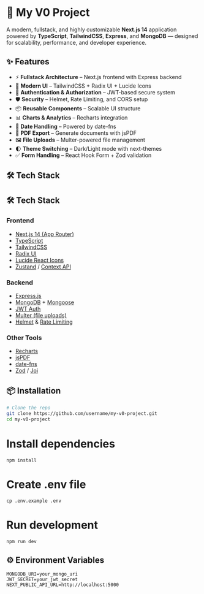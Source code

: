 # 🚀 My V0 Project

A modern, fullstack, and highly customizable **Next.js 14** application powered by **TypeScript**, **TailwindCSS**, **Express**, and **MongoDB** — designed for scalability, performance, and developer experience.

## ✨ Features
- ⚡ **Fullstack Architecture** – Next.js frontend with Express backend
- 🎨 **Modern UI** – TailwindCSS + Radix UI + Lucide Icons
- 🔐 **Authentication & Authorization** – JWT-based secure system
- 🛡 **Security** – Helmet, Rate Limiting, and CORS setup
- 📦 **Reusable Components** – Scalable UI structure
- 📊 **Charts & Analytics** – Recharts integration
- 📅 **Date Handling** – Powered by date-fns
- 📄 **PDF Export** – Generate documents with jsPDF
- 🖼 **File Uploads** – Multer-powered file management
- 🌓 **Theme Switching** – Dark/Light mode with next-themes
- ✅ **Form Handling** – React Hook Form + Zod validation

## 🛠 Tech Stack

## 🛠 Tech Stack

### **Frontend**
- [Next.js 14 (App Router)](https://nextjs.org/docs/app/building-your-application/routing)  
- [TypeScript](https://www.typescriptlang.org/)  
- [TailwindCSS](https://tailwindcss.com/)  
- [Radix UI](https://www.radix-ui.com/)  
- [Lucide React Icons](https://lucide.dev/)  
- [Zustand](https://zustand-demo.pmnd.rs/) / [Context API](https://react.dev/reference/react/useContext)  

### **Backend**
- [Express.js](https://expressjs.com/)  
- [MongoDB](https://www.mongodb.com/) + [Mongoose](https://mongoosejs.com/)  
- [JWT Auth](https://jwt.io/)  
- [Multer (file uploads)](https://github.com/expressjs/multer)  
- [Helmet](https://helmetjs.github.io/) & [Rate Limiting](https://www.npmjs.com/package/express-rate-limit)  

### **Other Tools**
- [Recharts](https://recharts.org/en-US/)  
- [jsPDF](https://github.com/parallax/jsPDF)  
- [date-fns](https://date-fns.org/)  
- [Zod](https://zod.dev/) / [Joi](https://joi.dev/)  

## 📦 Installation

```bash
# Clone the repo
git clone https://github.com/username/my-v0-project.git
cd my-v0-project
```

# Install dependencies
```
npm install
```

# Create .env file
```
cp .env.example .env
```

# Run development
```
npm run dev
```

## ⚙ Environment Variables
```
MONGODB_URI=your_mongo_uri
JWT_SECRET=your_jwt_secret
NEXT_PUBLIC_API_URL=http://localhost:5000
```
